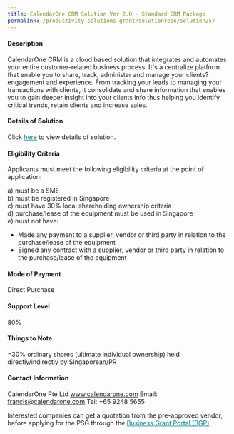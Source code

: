 ```yaml
---
title: CalendarOne CRM Solution Ver 2.0 - Standard CRM Package
permalink: /productivity-solutions-grant/solutionrepo/solution257
---
```


#### Description

CalendarOne CRM is a cloud based solution that integrates and automates your entire customer-related business process. It's a centralize platform that enable you to share, track, administer and manage your clients? engagement and experience. From tracking your leads to managing your transactions with clients, it consolidate and share information that enables you to gain deeper insight into your clients info thus helping you identify critical trends, retain clients and increase sales.

#### Details of Solution

Click <a href='https://govassist.gobusiness.gov.sg/images/psg/CalendarOne_20200205_Annex_3_20200625145420_Part_1.pdf' style='color:#037e8a'>here</a> to view details of solution.

#### Eligibility Criteria

Applicants must meet the following eligibility criteria at the point of application:

a) must be a SME <br>
b) must be registered in Singapore <br>
c) must have 30% local shareholding ownership criteria <br>
d) purchase/lease of the equipment must be used in Singapore <br>
e) must not have:
- Made any payment to a supplier, vendor or third party in relation to the purchase/lease of the equipment
- Signed any contract with a supplier, vendor or third party in relation to the purchase/lease of the equipment

#### Mode of Payment
Direct Purchase

#### Support Level
80%

#### Things to Note
=30% ordinary shares (ultimate individual ownership) held directly/indirectly by Singaporean/PR

#### Contact Information
CalendarOne Pte Ltd
www.calendarone.com
Email: francis@calendarone.com
Tel: +65 9248 5655

Interested companies can get a quotation from the pre-approved vendor, before applying for the PSG through the <a target='_blank' style='color:#037e8a' href='https://www.businessgrants.gov.sg/'>Business Grant Portal (BGP)</a>.

